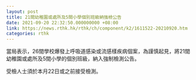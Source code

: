 ```yaml
---
layout: post
title: 21間幼稚園或處所及5間小學個別班級納強檢公告
date: 2021-09-20 22:32:50.000000000 +08:00
link: https://news.rthk.hk/rthk/ch/component/k2/1611522-20210920.htm
categories: rthk
---
```


當局表示，26間學校爆發上呼吸道感染或流感樣疾病個案，為謹慎起見，將21間幼稚園或處所及5間小學的個別班級，納入強制檢測公告。

受檢人士須於本月22日或之前接受檢測。
